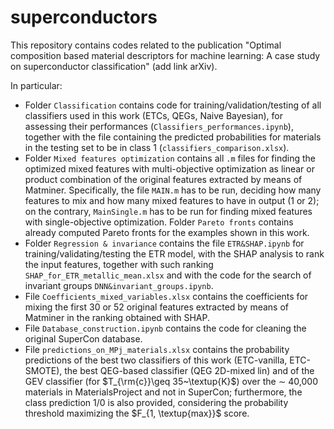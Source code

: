 # superconductors

This repository contains codes related to the publication "Optimal composition based material descriptors for machine learning: A case study on superconductor classification" (add link arXiv).

In particular:

* Folder ```Classification``` contains code for training/validation/testing of all classifiers used in this work (ETCs, QEGs, Naive Bayesian), for assessing their performances (```Classifiers_performances.ipynb```), together with the file containing the predicted probabilities for materials in the testing set to be in class 1 (```classifiers_comparison.xlsx```).
* Folder ```Mixed features optimization``` contains all ```.m``` files for finding the optimized mixed features with multi-objective optimization as linear or product combination of the original features extracted by means of Matminer. Specifically, the file ```MAIN.m``` has to be run, deciding how many features to mix and how many mixed features to have in output (1 or 2); on the contrary, ```MainSingle.m``` has to be run for finding mixed features with single-objective optimization. Folder ```Pareto fronts``` contains already computed Pareto fronts for the examples shown in this work.
* Folder ```Regression & invariance``` contains the file ```ETR&SHAP.ipynb``` for training/validating/testing the ETR model, with the SHAP analysis to rank the input features, together with such ranking ```SHAP_for_ETR_metallic_mean.xlsx``` and with the code for the search of invariant groups ```DNN&invariant_groups.ipynb```.
* File ```Coefficients_mixed_variables.xlsx``` contains the coefficients for mixing the first 30 or 52 original features extracted by means of Matminer in the ranking obtained with SHAP.
* File ```Database_construction.ipynb``` contains the code for cleaning the original SuperCon database.
* File ```predictions_on_MPj_materials.xlsx``` contains the probability predictions of the best two classifiers of this work (ETC-vanilla, ETC-SMOTE), the best QEG-based classifier (QEG 2D-mixed lin) and of the GEV classifier (for $T_{\rm{c}}\geq 35~\textup{K}$) over the $\sim$ 40,000 materials in MaterialsProject and not in SuperCon; furthermore, the class prediction 1/0 is also provided, considering the probability threshold maximizing the $F_{1, \textup{max}}$ score.

